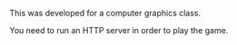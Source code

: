 This was developed for a computer graphics class.

You need to run an HTTP server in order to play the game.


